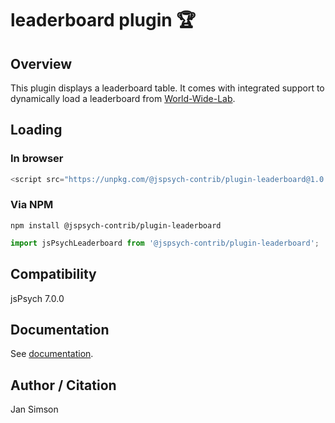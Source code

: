 # leaderboard plugin 🏆️

## Overview

This plugin displays a leaderboard table. It comes with integrated support to dynamically load a leaderboard from [World-Wide-Lab](https://worldwidelab.org).

## Loading

### In browser

```js
<script src="https://unpkg.com/@jspsych-contrib/plugin-leaderboard@1.0.0"></script>
```

### Via NPM

```
npm install @jspsych-contrib/plugin-leaderboard
```

```js
import jsPsychLeaderboard from '@jspsych-contrib/plugin-leaderboard';
```

## Compatibility

jsPsych 7.0.0

## Documentation

See [documentation](docs/plugin-leaderboard.md).

## Author / Citation

Jan Simson
